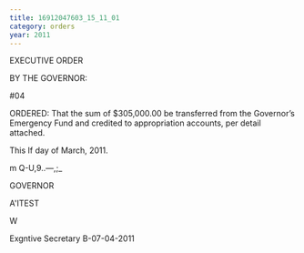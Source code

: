 ```yaml
---
title: 16912047603_15_11_01
category: orders
year: 2011
---
```

 

EXECUTIVE ORDER

BY THE GOVERNOR:

#04

ORDERED: That the sum of $305,000.00 be transferred from
the Governor’s Emergency Fund and credited to
appropriation accounts, per detail attached.

This If day of March, 2011.

 m Q-U,9..—,;_

GOVERNOR

A'ITEST

 W

Exgntive Secretary
B-07-04-2011

